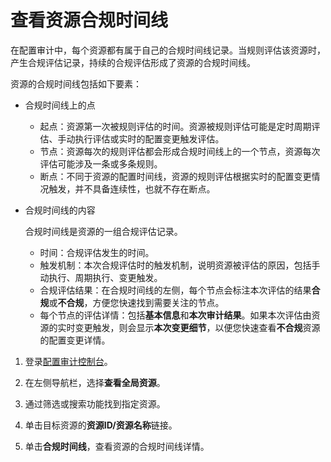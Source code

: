 # 查看资源合规时间线

在配置审计中，每个资源都有属于自己的合规时间线记录。当规则评估该资源时，产生合规评估记录，持续的合规评估形成了资源的合规时间线。

资源的合规时间线包括如下要素：

-   合规时间线上的点
    -   起点：资源第一次被规则评估的时间。资源被规则评估可能是定时周期评估、手动执行评估或实时的配置变更触发评估。
    -   节点：资源每次的规则评估都会形成合规时间线上的一个节点，资源每次评估可能涉及一条或多条规则。
    -   断点：不同于资源的配置时间线，资源的规则评估根据实时的配置变更情况触发，并不具备连续性，也就不存在断点。
-   合规时间线的内容

    合规时间线是资源的一组合规评估记录。

    -   时间：合规评估发生的时间。
    -   触发机制：本次合规评估时的触发机制，说明资源被评估的原因，包括手动执行、周期执行、变更触发。
    -   合规评估结果：在合规时间线的左侧，每个节点会标注本次评估的结果**合规**或**不合规**，方便您快速找到需要关注的节点。
    -   每个节点的评估详情：包括**基本信息**和**本次审计结果**。如果本次评估由资源的实时变更触发，则会显示**本次变更细节**，以便您快速查看**不合规**资源的配置变更详情。

1.  登录[配置审计控制台](https://config.console.aliyun.com)。

2.  在左侧导航栏，选择**查看全局资源**。

3.  通过筛选或搜索功能找到指定资源。

4.  单击目标资源的**资源ID/资源名称**链接。

5.  单击**合规时间线**，查看资源的合规时间线详情。


